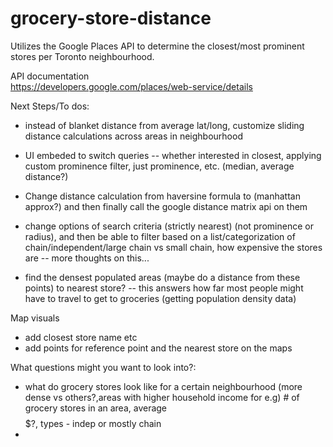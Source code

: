 # grocery-store-distance

Utilizes the Google Places API to determine the closest/most prominent stores
per Toronto neighbourhood.

API documentation  
https://developers.google.com/places/web-service/details  

Next Steps/To dos:
- instead of blanket distance from average lat/long, customize sliding distance calculations across areas in neighbourhood
- UI embeded to switch queries -- whether interested in closest, applying custom
prominence filter, just prominence, etc. (median, average distance?)
- Change distance calculation from haversine formula to (manhattan approx?) and
then finally call the google distance matrix api on them
- change options of search criteria (strictly nearest) (not prominence or radius), and then be
able to filter based on a list/categorization of chain/independent/large chain vs small chain, how
expensive the stores are -- more thoughts on this...

- find the densest populated areas (maybe do a distance from these points) to nearest store? -- this answers how far most people might have to travel to get to groceries (getting population density data)

Map visuals
- add closest store name etc
- add points for reference point and the nearest store on the maps



What questions might you want to look into?:
- what do grocery stores look like for a certain neighbourhood (more dense vs others?,areas with higher household income for e.g) # of grocery stores in an area, average $$$$$?, types - indep or mostly chain
-
